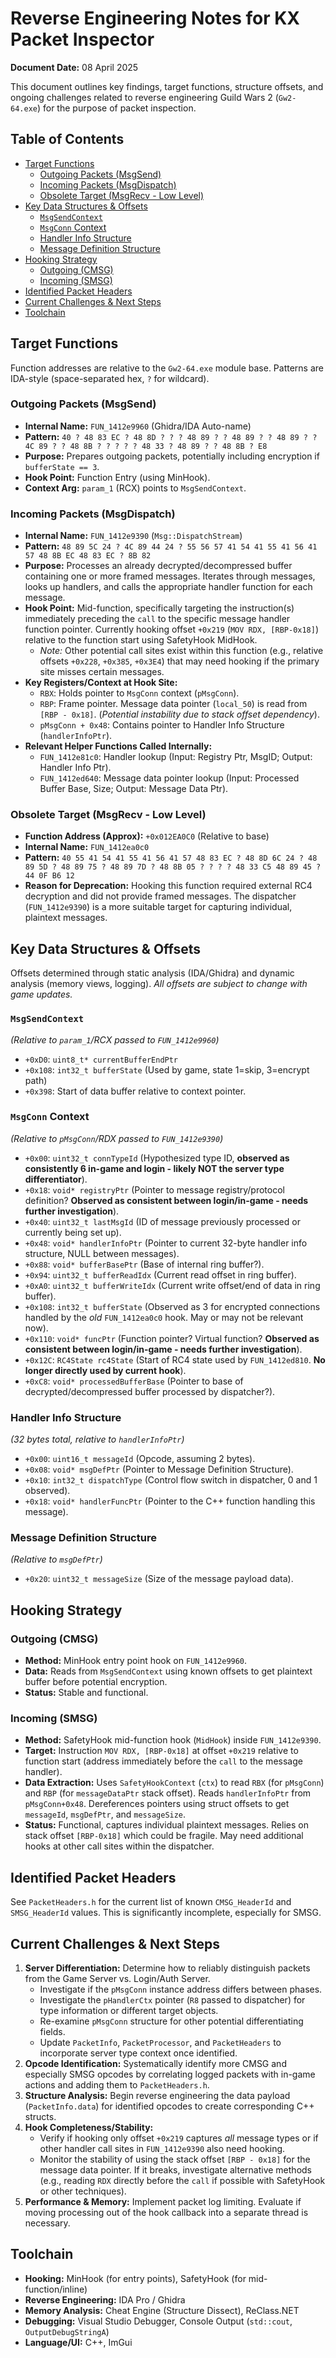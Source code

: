 # Reverse Engineering Notes for KX Packet Inspector

**Document Date:** 08 April 2025

This document outlines key findings, target functions, structure offsets, and ongoing challenges related to reverse engineering Guild Wars 2 (`Gw2-64.exe`) for the purpose of packet inspection.

## Table of Contents

*   [Target Functions](#target-functions)
    *   [Outgoing Packets (MsgSend)](#outgoing-packets-msgsend)
    *   [Incoming Packets (MsgDispatch)](#incoming-packets-msgdispatch)
    *   [Obsolete Target (MsgRecv - Low Level)](#obsolete-target-msgrecv---low-level)
*   [Key Data Structures & Offsets](#key-data-structures--offsets)
    *   [`MsgSendContext`](#msgsendcontext)
    *   [`MsgConn` Context](#msgconn-context)
    *   [Handler Info Structure](#handler-info-structure)
    *   [Message Definition Structure](#message-definition-structure)
*   [Hooking Strategy](#hooking-strategy)
    *   [Outgoing (CMSG)](#outgoing-cmsg)
    *   [Incoming (SMSG)](#incoming-smsg)
*   [Identified Packet Headers](#identified-packet-headers)
*   [Current Challenges & Next Steps](#current-challenges--next-steps)
*   [Toolchain](#toolchain)

## Target Functions

Function addresses are relative to the `Gw2-64.exe` module base. Patterns are IDA-style (space-separated hex, `?` for wildcard).

### Outgoing Packets (MsgSend)

*   **Internal Name:** `FUN_1412e9960` (Ghidra/IDA Auto-name)
*   **Pattern:** `40 ? 48 83 EC ? 48 8D ? ? ? 48 89 ? ? 48 89 ? ? 48 89 ? ? 4C 89 ? ? 48 8B ? ? ? ? ? 48 33 ? 48 89 ? ? 48 8B ? E8`
*   **Purpose:** Prepares outgoing packets, potentially including encryption if `bufferState == 3`.
*   **Hook Point:** Function Entry (using MinHook).
*   **Context Arg:** `param_1` (RCX) points to `MsgSendContext`.

### Incoming Packets (MsgDispatch)

*   **Internal Name:** `FUN_1412e9390` (`Msg::DispatchStream`)
*   **Pattern:** `48 89 5C 24 ? 4C 89 44 24 ? 55 56 57 41 54 41 55 41 56 41 57 48 8B EC 48 83 EC ? 8B 82`
*   **Purpose:** Processes an already decrypted/decompressed buffer containing one or more framed messages. Iterates through messages, looks up handlers, and calls the appropriate handler function for each message.
*   **Hook Point:** Mid-function, specifically targeting the instruction(s) immediately preceding the `call` to the specific message handler function pointer. Currently hooking offset `+0x219` (`MOV RDX, [RBP-0x18]`) relative to the function start using SafetyHook MidHook.
    *   *Note:* Other potential call sites exist within this function (e.g., relative offsets `+0x228`, `+0x385`, `+0x3E4`) that may need hooking if the primary site misses certain messages.
*   **Key Registers/Context at Hook Site:**
    *   `RBX`: Holds pointer to `MsgConn` context (`pMsgConn`).
    *   `RBP`: Frame pointer. Message data pointer (`local_50`) is read from `[RBP - 0x18]`. (*Potential instability due to stack offset dependency*).
    *   `pMsgConn + 0x48`: Contains pointer to Handler Info Structure (`handlerInfoPtr`).
*   **Relevant Helper Functions Called Internally:**
    *   `FUN_1412e81c0`: Handler lookup (Input: Registry Ptr, MsgID; Output: Handler Info Ptr).
    *   `FUN_1412ed640`: Message data pointer lookup (Input: Processed Buffer Base, Size; Output: Message Data Ptr).

### Obsolete Target (MsgRecv - Low Level)

*   **Function Address (Approx):** `+0x012EA0C0` (Relative to base)
*   **Internal Name:** `FUN_1412ea0c0`
*   **Pattern:** `40 55 41 54 41 55 41 56 41 57 48 83 EC ? 48 8D 6C 24 ? 48 89 5D ? 48 89 75 ? 48 89 7D ? 48 8B 05 ? ? ? ? 48 33 C5 48 89 45 ? 44 0F B6 12`
*   **Reason for Deprecation:** Hooking this function required external RC4 decryption and did not provide framed messages. The dispatcher (`FUN_1412e9390`) is a more suitable target for capturing individual, plaintext messages.

## Key Data Structures & Offsets

Offsets determined through static analysis (IDA/Ghidra) and dynamic analysis (memory views, logging). *All offsets are subject to change with game updates.*

### `MsgSendContext`

*(Relative to `param_1`/RCX passed to `FUN_1412e9960`)*

*   `+0xD0`: `uint8_t* currentBufferEndPtr`
*   `+0x108`: `int32_t bufferState` (Used by game, state 1=skip, 3=encrypt path)
*   `+0x398`: Start of data buffer relative to context pointer.

### `MsgConn` Context

*(Relative to `pMsgConn`/RDX passed to `FUN_1412e9390`)*

*   `+0x00`: `uint32_t connTypeId` (Hypothesized type ID, **observed as consistently 6 in-game and login - likely NOT the server type differentiator**).
*   `+0x18`: `void* registryPtr` (Pointer to message registry/protocol definition? **Observed as consistent between login/in-game - needs further investigation**).
*   `+0x40`: `uint32_t lastMsgId` (ID of message previously processed or currently being set up).
*   `+0x48`: `void* handlerInfoPtr` (Pointer to current 32-byte handler info structure, NULL between messages).
*   `+0x88`: `void* bufferBasePtr` (Base of internal ring buffer?).
*   `+0x94`: `uint32_t bufferReadIdx` (Current read offset in ring buffer).
*   `+0xA0`: `uint32_t bufferWriteIdx` (Current write offset/end of data in ring buffer).
*   `+0x108`: `int32_t bufferState` (Observed as 3 for encrypted connections handled by the *old* `FUN_1412ea0c0` hook. May or may not be relevant now).
*   `+0x110`: `void* funcPtr` (Function pointer? Virtual function? **Observed as consistent between login/in-game - needs further investigation**).
*   `+0x12C`: `RC4State rc4State` (Start of RC4 state used by `FUN_1412ed810`. **No longer directly used by current hook**).
*   `+0xC8`: `void* processedBufferBase` (Pointer to base of decrypted/decompressed buffer processed by dispatcher?).

### Handler Info Structure

*(32 bytes total, relative to `handlerInfoPtr`)*

*   `+0x00`: `uint16_t messageId` (Opcode, assuming 2 bytes).
*   `+0x08`: `void* msgDefPtr` (Pointer to Message Definition Structure).
*   `+0x10`: `int32_t dispatchType` (Control flow switch in dispatcher, 0 and 1 observed).
*   `+0x18`: `void* handlerFuncPtr` (Pointer to the C++ function handling this message).

### Message Definition Structure

*(Relative to `msgDefPtr`)*

*   `+0x20`: `uint32_t messageSize` (Size of the message payload data).

## Hooking Strategy

### Outgoing (CMSG)

*   **Method:** MinHook entry point hook on `FUN_1412e9960`.
*   **Data:** Reads from `MsgSendContext` using known offsets to get plaintext buffer before potential encryption.
*   **Status:** Stable and functional.

### Incoming (SMSG)

*   **Method:** SafetyHook mid-function hook (`MidHook`) inside `FUN_1412e9390`.
*   **Target:** Instruction `MOV RDX, [RBP-0x18]` at offset `+0x219` relative to function start (address immediately before the `call` to the message handler).
*   **Data Extraction:** Uses `SafetyHookContext` (`ctx`) to read `RBX` (for `pMsgConn`) and `RBP` (for `messageDataPtr` stack offset). Reads `handlerInfoPtr` from `pMsgConn+0x48`. Dereferences pointers using struct offsets to get `messageId`, `msgDefPtr`, and `messageSize`.
*   **Status:** Functional, captures individual plaintext messages. Relies on stack offset `[RBP-0x18]` which could be fragile. May need additional hooks at other call sites within the dispatcher.

## Identified Packet Headers

See `PacketHeaders.h` for the current list of known `CMSG_HeaderId` and `SMSG_HeaderId` values. This is significantly incomplete, especially for SMSG.

## Current Challenges & Next Steps

1.  **Server Differentiation:** Determine how to reliably distinguish packets from the Game Server vs. Login/Auth Server.
    *   Investigate if the `pMsgConn` instance address differs between phases.
    *   Investigate the `pHandlerCtx` pointer (`R8` passed to dispatcher) for type information or different target objects.
    *   Re-examine `pMsgConn` structure for other potential differentiating fields.
    *   Update `PacketInfo`, `PacketProcessor`, and `PacketHeaders` to incorporate server type context once identified.
2.  **Opcode Identification:** Systematically identify more CMSG and especially SMSG opcodes by correlating logged packets with in-game actions and adding them to `PacketHeaders.h`.
3.  **Structure Analysis:** Begin reverse engineering the data payload (`PacketInfo.data`) for identified opcodes to create corresponding C++ structs.
4.  **Hook Completeness/Stability:**
    *   Verify if hooking only offset `+0x219` captures *all* message types or if other handler call sites in `FUN_1412e9390` also need hooking.
    *   Monitor the stability of using the stack offset `[RBP - 0x18]` for the message data pointer. If it breaks, investigate alternative methods (e.g., reading `RDX` directly before the `call` if possible with SafetyHook or other techniques).
5.  **Performance & Memory:** Implement packet log limiting. Evaluate if moving processing out of the hook callback into a separate thread is necessary.

## Toolchain

*   **Hooking:** MinHook (for entry points), SafetyHook (for mid-function/inline)
*   **Reverse Engineering:** IDA Pro / Ghidra
*   **Memory Analysis:** Cheat Engine (Structure Dissect), ReClass.NET
*   **Debugging:** Visual Studio Debugger, Console Output (`std::cout`, `OutputDebugStringA`)
*   **Language/UI:** C++, ImGui